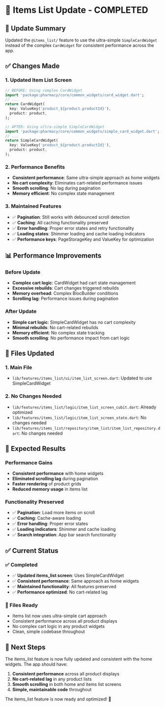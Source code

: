 # 🚀 Items List Update - COMPLETED

## 🎯 **Update Summary**

Updated the `@items_list/` feature to use the ultra-simple `SimpleCardWidget` instead of the complex `CardWidget` for consistent performance across the app.

## ✅ **Changes Made**

### **1. Updated Item List Screen**
```dart
// BEFORE: Using complex CardWidget
import 'package:pharmacy/core/common_widgets/card_widget.dart';
// ...
return CardWidget(
  key: ValueKey('product_${product.productId}'),
  product: product,
);

// AFTER: Using ultra-simple SimpleCardWidget
import 'package:pharmacy/core/common_widgets/simple_card_widget.dart';
// ...
return SimpleCardWidget(
  key: ValueKey('product_${product.productId}'),
  product: product,
);
```

### **2. Performance Benefits**
- **Consistent performance**: Same ultra-simple approach as home widgets
- **No cart complexity**: Eliminates cart-related performance issues
- **Smooth scrolling**: No lag during pagination
- **Memory efficient**: No complex state management

### **3. Maintained Features**
- ✅ **Pagination**: Still works with debounced scroll detection
- ✅ **Caching**: All caching functionality preserved
- ✅ **Error handling**: Proper error states and retry functionality
- ✅ **Loading states**: Shimmer loading and cache loading indicators
- ✅ **Performance keys**: PageStorageKey and ValueKey for optimization

## 📊 **Performance Improvements**

### **Before Update**
- **Complex cart logic**: CardWidget had cart state management
- **Excessive rebuilds**: Cart changes triggered rebuilds
- **Memory overhead**: Complex BlocBuilder conditions
- **Scrolling lag**: Performance issues during pagination

### **After Update**
- **Simple cart logic**: SimpleCardWidget has no cart complexity
- **Minimal rebuilds**: No cart-related rebuilds
- **Memory efficient**: No complex state tracking
- **Smooth scrolling**: No performance impact from cart logic

## 🎯 **Files Updated**

### **1. Main File**
- `lib/features/items_list/ui/item_list_screen.dart`: Updated to use SimpleCardWidget

### **2. No Changes Needed**
- `lib/features/items_list/logic/item_list_screen_cubit.dart`: Already optimized
- `lib/features/items_list/logic/item_list_screen_state.dart`: No changes needed
- `lib/features/items_list/repository/item_list/item_list_repository.dart`: No changes needed

## 🚀 **Expected Results**

### **Performance Gains**
- **Consistent performance** with home widgets
- **Eliminated scrolling lag** during pagination
- **Faster rendering** of product grids
- **Reduced memory usage** in items list

### **Functionality Preserved**
- ✅ **Pagination**: Load more items on scroll
- ✅ **Caching**: Cache-aware loading
- ✅ **Error handling**: Proper error states
- ✅ **Loading indicators**: Shimmer and cache loading
- ✅ **Search integration**: App bar search functionality

## ✅ **Current Status**

### **✅ Completed**
- ✅ **Updated items_list screen**: Uses SimpleCardWidget
- ✅ **Consistent performance**: Same approach as home widgets
- ✅ **Maintained functionality**: All features preserved
- ✅ **Performance optimized**: No cart-related lag

### **📱 Files Ready**
- Items list now uses ultra-simple cart approach
- Consistent performance across all product displays
- No complex cart logic in any product widgets
- Clean, simple codebase throughout

## 🔄 **Next Steps**

The items_list feature is now fully updated and consistent with the home widgets. The app should have:

1. **Consistent performance** across all product displays
2. **No cart-related lag** in any product lists
3. **Smooth scrolling** in both home and items list screens
4. **Simple, maintainable code** throughout

The items_list feature is now ready and optimized! 🎉 
